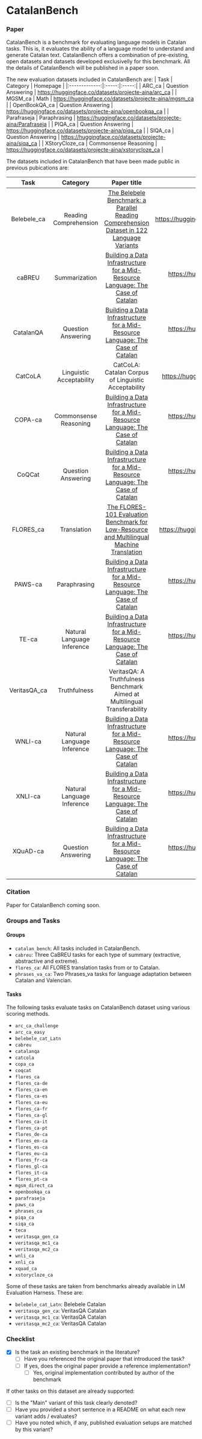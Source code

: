 # CatalanBench

### Paper

CatalanBench is a benchmark for evaluating language models in Catalan tasks. This is, it evaluates the ability of a language model to understand and generate Catalan text. CatalanBench offers a combination of pre-existing, open datasets and datasets developed exclusivelly for this benchmark. All the details of CatalanBench will be published in a paper soon.

The new evaluation datasets included in CatalanBench are:
| Task | Category | Homepage |
|:-------------:|:-----:|:-----:|
| ARC_ca | Question Answering | https://huggingface.co/datasets/projecte-aina/arc_ca |
| MGSM_ca | Math | https://huggingface.co/datasets/projecte-aina/mgsm_ca |
| OpenBookQA_ca | Question Answering | https://huggingface.co/datasets/projecte-aina/openbookqa_ca |
| Parafraseja | Paraphrasing | https://huggingface.co/datasets/projecte-aina/Parafraseja |
| PIQA_ca | Question Answering | https://huggingface.co/datasets/projecte-aina/piqa_ca |
| SIQA_ca | Question Answering | https://huggingface.co/datasets/projecte-aina/siqa_ca |
| XStoryCloze_ca | Commonsense Reasoning | https://huggingface.co/datasets/projecte-aina/xstorycloze_ca |

The datasets included in CatalanBench that have been made public in previous pubications are:

|     Task     |          Category          |                                                           Paper title                                                           |                        Homepage                         |
| :----------: | :------------------------: | :-----------------------------------------------------------------------------------------------------------------------------: | :-----------------------------------------------------: |
| Belebele_ca  |   Reading Comprehension    |  [The Belebele Benchmark: a Parallel Reading Comprehension Dataset in 122 Language Variants](https://arxiv.org/abs/2308.16884)  |    https://huggingface.co/datasets/facebook/belebele    |
|    caBREU    |       Summarization        | [Building a Data Infrastructure for a Mid-Resource Language: The Case of Catalan](https://aclanthology.org/2024.lrec-main.231/) |  https://huggingface.co/datasets/projecte-aina/caBreu   |
|  CatalanQA   |     Question Answering     | [Building a Data Infrastructure for a Mid-Resource Language: The Case of Catalan](https://aclanthology.org/2024.lrec-main.231/) | https://huggingface.co/datasets/projecte-aina/catalanqa |
|   CatCoLA    |  Linguistic Acceptability  |                                       CatCoLA: Catalan Corpus of Linguistic Acceptability                                       |      https://huggingface.co/datasets/nbel/CatCoLA       |
|   COPA-ca    |   Commonsense Reasoning    | [Building a Data Infrastructure for a Mid-Resource Language: The Case of Catalan](https://aclanthology.org/2024.lrec-main.231/) |  https://huggingface.co/datasets/projecte-aina/COPA-ca  |
|    CoQCat    |     Question Answering     | [Building a Data Infrastructure for a Mid-Resource Language: The Case of Catalan](https://aclanthology.org/2024.lrec-main.231/) |  https://huggingface.co/datasets/projecte-aina/CoQCat   |
|  FLORES_ca   |        Translation         |  [The FLORES-101 Evaluation Benchmark for Low-Resource and Multilingual Machine Translation](https://arxiv.org/abs/2106.03193)  |     https://huggingface.co/datasets/facebook/flores     |
|   PAWS-ca    |        Paraphrasing        | [Building a Data Infrastructure for a Mid-Resource Language: The Case of Catalan](https://aclanthology.org/2024.lrec-main.231/) |  https://huggingface.co/datasets/projecte-aina/PAWS-ca  |
|    TE-ca     | Natural Language Inference | [Building a Data Infrastructure for a Mid-Resource Language: The Case of Catalan](https://aclanthology.org/2024.lrec-main.231/) |   https://huggingface.co/datasets/projecte-aina/teca    |
| VeritasQA_ca |        Truthfulness        |                            VeritasQA: A Truthfulness Benchmark Aimed at Multilingual Transferability                            |                           TBA                           |
|   WNLI-ca    | Natural Language Inference | [Building a Data Infrastructure for a Mid-Resource Language: The Case of Catalan](https://aclanthology.org/2024.lrec-main.231/) |  https://huggingface.co/datasets/projecte-aina/wnli-ca  |
|   XNLI-ca    | Natural Language Inference | [Building a Data Infrastructure for a Mid-Resource Language: The Case of Catalan](https://aclanthology.org/2024.lrec-main.231/) |  https://huggingface.co/datasets/projecte-aina/xnli-ca  |
|   XQuAD-ca   |     Question Answering     | [Building a Data Infrastructure for a Mid-Resource Language: The Case of Catalan](https://aclanthology.org/2024.lrec-main.231/) | https://huggingface.co/datasets/projecte-aina/xquad-ca  |

### Citation

Paper for CatalanBench coming soon.

<!--```bibtex
@inproceedings{baucells-2024-iberobench,
    title = "IberoBench: A Benchmark for LLM Evaluation in Iberian Languages",
    author = "Baucells, Irene  and
      AUTHORS, ADD",
    booktitle = "Proceedings of the 2024 Conference on Empirical Methods in Natural Language Processing",
    year = "2024",
    publisher = "Association for Computational Linguistics",
}
```
-->

### Groups and Tasks

#### Groups

- `catalan_bench`: All tasks included in CatalanBench.
- `cabreu`: Three CaBREU tasks for each type of summary (extractive, abstractive and extreme).
- `flores_ca`: All FLORES translation tasks from or to Catalan.
- `phrases_va_ca`: Two Phrases_va tasks for language adaptation between Catalan and Valencian.

#### Tasks

The following tasks evaluate tasks on CatalanBench dataset using various scoring methods.

- `arc_ca_challenge`
- `arc_ca_easy`
- `belebele_cat_Latn`
- `cabreu`
- `catalanqa`
- `catcola`
- `copa_ca`
- `coqcat`
- `flores_ca`
- `flores_ca-de`
- `flores_ca-en`
- `flores_ca-es`
- `flores_ca-eu`
- `flores_ca-fr`
- `flores_ca-gl`
- `flores_ca-it`
- `flores_ca-pt`
- `flores_de-ca`
- `flores_en-ca`
- `flores_es-ca`
- `flores_eu-ca`
- `flores_fr-ca`
- `flores_gl-ca`
- `flores_it-ca`
- `flores_pt-ca`
- `mgsm_direct_ca`
- `openbookqa_ca`
- `parafraseja`
- `paws_ca`
- `phrases_ca`
- `piqa_ca`
- `siqa_ca`
- `teca`
- `veritasqa_gen_ca`
- `veritasqa_mc1_ca`
- `veritasqa_mc2_ca`
- `wnli_ca`
- `xnli_ca`
- `xquad_ca`
- `xstorycloze_ca`

Some of these tasks are taken from benchmarks already available in LM Evaluation Harness. These are:

- `belebele_cat_Latn`: Belebele Catalan
- `veritasqa_gen_ca`: VeritasQA Catalan
- `veritasqa_mc1_ca`: VeritasQA Catalan
- `veritasqa_mc2_ca`: VeritasQA Catalan

### Checklist

- [x] Is the task an existing benchmark in the literature?
  - [ ] Have you referenced the original paper that introduced the task?
  - [ ] If yes, does the original paper provide a reference implementation?
    - [ ] Yes, original implementation contributed by author of the benchmark

If other tasks on this dataset are already supported:

- [ ] Is the "Main" variant of this task clearly denoted?
- [ ] Have you provided a short sentence in a README on what each new variant adds / evaluates?
- [ ] Have you noted which, if any, published evaluation setups are matched by this variant?
